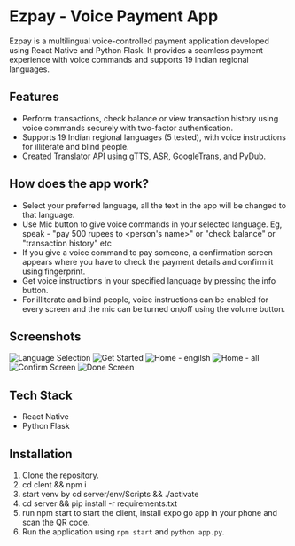 # Ezpay - Voice Payment App

Ezpay is a multilingual voice-controlled payment application developed using React Native and Python Flask. It provides a seamless payment experience with voice commands and supports 19 Indian regional languages.

## Features

- Perform transactions, check balance or view transaction history using voice commands securely with two-factor authentication.
- Supports 19 Indian regional languages (5 tested), with voice instructions for illiterate and blind people.
- Created Translator API using gTTS, ASR, GoogleTrans, and PyDub.


## How does the app work?
- Select your preferred language, all the text in the app will be changed to that language.
- Use Mic button to give voice commands in your selected language. Eg, speak - "pay 500 rupees to <person's name>" or "check balance" or "transaction history" etc
- If you give a voice command to pay someone, a confirmation screen appears where you have to check the payment details and confirm it using fingerprint.
- Get voice instructions in your specified language by pressing the info button.
- For illiterate and blind people, voice instructions can be enabled for every screen and the mic can be turned on/off using the volume button. 

## Screenshots

![Language Selection](https://github.com/Revant202/EzPay/assets/76607683/a15aa76c-49fb-4e96-a1c7-a43eddd1718d)
![Get Started](https://github.com/Revant202/EzPay/assets/76607683/d76f3bdd-dcc3-4aa0-9ed1-48344ea4c8a3)
![Home - engilsh](https://github.com/Revant202/EzPay/assets/76607683/7f3edcb7-ffb6-4f6b-b53a-413a0661755f)
![Home - all](https://github.com/Revant202/EzPay/assets/76607683/d80f7802-8729-4967-a709-b66a99e68387)
![Confirm Screen](https://github.com/Revant202/EzPay/assets/76607683/4c3c8df1-71bd-4f4c-b83d-a07087df4b3f)
![Done Screen](https://github.com/Revant202/EzPay/assets/76607683/129018b0-7380-4d43-be4e-aeb897878b4b)

## Tech Stack
- React Native
- Python Flask


## Installation

1. Clone the repository.
2. cd clent && npm i
3. start venv by cd server/env/Scripts && ./activate
4. cd server && pip install -r requirements.txt
5. run npm start to start the client, install expo go app in your phone and scan the QR code.
6. Run the application using `npm start` and `python app.py`.


